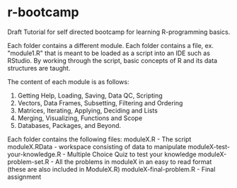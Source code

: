 r-bootcamp
==========

Draft Tutorial for self directed bootcamp for learning R-programming basics.

Each folder contains a different module.  Each folder contains a file, ex. "module1.R" 
that is meant to be loaded as a script into an IDE such as RStudio.  By working through
the script, basic concepts of R and its data structures are taught.

The content of each module is as follows:

1. Getting Help, Loading, Saving, Data QC, Scripting
2. Vectors, Data Frames, Subsetting, Filtering and Ordering
3. Matrices, Iterating, Applying, Deciding and Lists
4. Merging, Visualizing, Functions and Scope
5. Databases, Packages, and Beyond.

Each folder contains the following files:
  moduleX.R - The script
  moduleX.RData - workspace consisting of data to manipulate
  moduleX-test-your-knowledge.R - Multiple Choice Quiz to test your knowledge
  moduleX-problem-set.R - All the problems in moduleX in an easy to read format (these
    are also included in ModuleX.R)
  moduleX-final-problem.R - Final assignment

